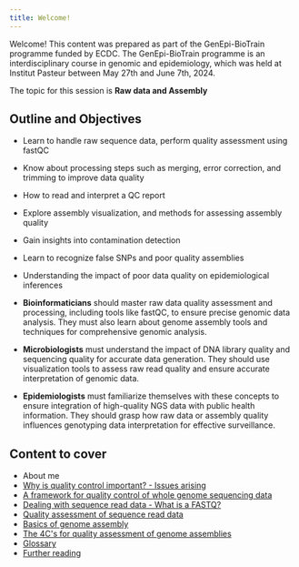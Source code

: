 ```yaml
---
title: Welcome!
---
```


Welcome! This content was prepared as part of the GenEpi-BioTrain programme funded by ECDC. The GenEpi-BioTrain programme is an interdisciplinary course in genomic and epidemiology, which was held at Institut Pasteur between May 27th and June 7th, 2024.

The topic for this session is **Raw data and Assembly**

## Outline and Objectives

* Learn to handle raw sequence data, perform quality assessment using fastQC 
* Know about processing steps such as merging, error correction, and trimming to improve data quality
* How to read and interpret a QC report
* Explore assembly visualization, and methods for assessing assembly quality
* Gain insights into contamination detection
* Learn to recognize false SNPs and poor quality assemblies
* Understanding the impact of poor data quality on epidemiological inferences

* **Bioinformaticians** should master raw data quality assessment and processing, including tools like fastQC, to ensure precise genomic data analysis. They must also learn about genome assembly tools and techniques for comprehensive genomic analysis.
* **Microbiologists** must understand the impact of DNA library quality and sequencing quality for accurate data generation. They should use visualization tools to assess raw read quality and ensure accurate interpretation of genomic data.
* **Epidemiologists** must familiarize themselves with these concepts to ensure integration of high-quality NGS data with public health information. They should grasp how raw data or assembly quality influences genotyping data interpretation for effective surveillance.


## Content to cover

* About me 
* [Why is quality control important? - Issues arising](/quality-control/poor-qc-issues)
* [A framework for quality control of whole genome sequencing data](/quality-control/qc-framework)
* [Dealing with sequence read data - What is a FASTQ?](/concepts/fastq-in-detail)
* [Quality assessment of sequence read data](/quality-control/read-qc)
* [Basics of genome assembly](/concepts/genome-assembly)
* [The 4C's for quality assessment of genome assemblies](/quality-control/assembly-qc)
* [Glossary](/glossary)
* [Further reading](further-reading.md)
